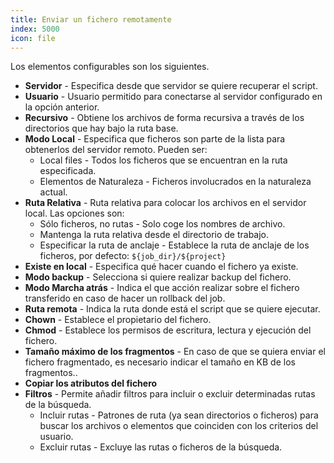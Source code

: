 ```yaml
---
title: Enviar un fichero remotamente
index: 5000
icon: file
---
```


Los elementos configurables son los siguientes.

- **Servidor** - Especifica desde que servidor se quiere recuperar el script.
- **Usuario** - Usuario permitido para conectarse al servidor configurado en la opción anterior.
- **Recursivo** - Obtiene los archivos de forma recursiva a través de los directorios que hay bajo la ruta base.
- **Modo Local** - Especifica que ficheros son parte de la lista para obtenerlos del servidor remoto. Pueden ser:
   - Local files - Todos los ficheros que se encuentran en la ruta especificada.
   - Elementos de Naturaleza - Ficheros involucrados en la naturaleza actual.
- **Ruta Relativa** - Ruta relativa para colocar los archivos en el servidor local. Las opciones son:
   - Sólo ficheros, no rutas - Solo coge los nombres de archivo.
   - Mantenga la ruta relativa desde el directorio de trabajo.
   - Especificar la ruta de anclaje -  Establece la ruta de anclaje de los ficheros, por defecto: `${job_dir}/${project}`
- **Existe en local** - Especifica qué hacer cuando el fichero ya existe.
- **Modo backup** - Selecciona si quiere realizar backup del fichero.
- **Modo Marcha atrás** - Indica el que acción realizar sobre el fichero transferido en caso de hacer un rollback del job.
- **Ruta remota** - Indica la ruta donde está el script que se quiere ejecutar.
- **Chown** - Establece el propietario del fichero.
- **Chmod** - Establece los permisos de escritura, lectura y ejecución del fichero.
- **Tamaño máximo de los fragmentos** - En caso de que se quiera enviar el fichero fragmentado, es necesario indicar el tamaño en KB de los fragmentos..
- **Copiar los atributos del fichero**
- **Filtros** - Permite añadir filtros para incluir o excluir determinadas rutas de la búsqueda.
     - Incluir rutas - Patrones de ruta (ya sean directorios o ficheros) para buscar los archivos o elementos que coinciden con los criterios del usuario.
     - Excluir rutas - Excluye las rutas o ficheros de la búsqueda.

